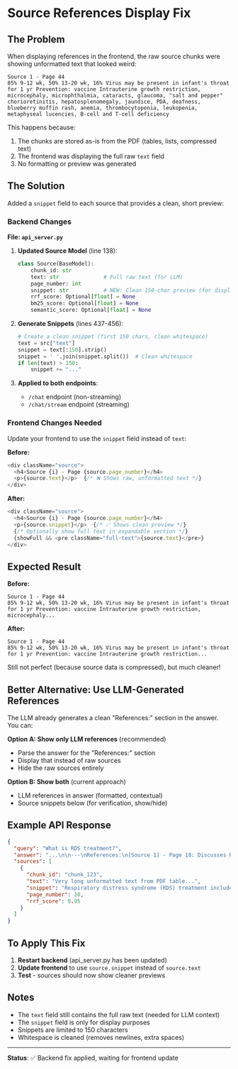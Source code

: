 # Source References Display Fix

## The Problem

When displaying references in the frontend, the raw source chunks were showing unformatted text that looked weird:

```
Source 1 - Page 44
85% 9-12 wk, 50% 13-20 wk, 16% Virus may be present in infant's throat for 1 yr Prevention: vaccine Intrauterine growth restriction, microcephaly, microphthalmia, cataracts, glaucoma, "salt and pepper" chorioretinitis, hepatosplenomegaly, jaundice, PDA, deafness, blueberry muffin rash, anemia, thrombocytopenia, leukopenia, metaphyseal lucencies, B-cell and T-cell deficiency
```

This happens because:
1. The chunks are stored as-is from the PDF (tables, lists, compressed text)
2. The frontend was displaying the full raw `text` field
3. No formatting or preview was generated

## The Solution

Added a `snippet` field to each source that provides a clean, short preview:

### Backend Changes

**File: `api_server.py`**

1. **Updated Source Model** (line 138):
   ```python
   class Source(BaseModel):
       chunk_id: str
       text: str              # Full raw text (for LLM)
       page_number: int
       snippet: str           # NEW: Clean 150-char preview (for display)
       rrf_score: Optional[float] = None
       bm25_score: Optional[float] = None
       semantic_score: Optional[float] = None
   ```

2. **Generate Snippets** (lines 437-456):
   ```python
   # Create a clean snippet (first 150 chars, clean whitespace)
   text = src["text"]
   snippet = text[:150].strip()
   snippet = ' '.join(snippet.split())  # Clean whitespace
   if len(text) > 150:
       snippet += "..."
   ```

3. **Applied to both endpoints**:
   - `/chat` endpoint (non-streaming)
   - `/chat/stream` endpoint (streaming)

### Frontend Changes Needed

Update your frontend to use the `snippet` field instead of `text`:

**Before:**
```typescript
<div className="source">
  <h4>Source {i} - Page {source.page_number}</h4>
  <p>{source.text}</p>  {/* ❌ Shows raw, unformatted text */}
</div>
```

**After:**
```typescript
<div className="source">
  <h4>Source {i} - Page {source.page_number}</h4>
  <p>{source.snippet}</p>  {/* ✅ Shows clean preview */}
  {/* Optionally show full text in expandable section */}
  {showFull && <pre className="full-text">{source.text}</pre>}
</div>
```

## Expected Result

**Before:**
```
Source 1 - Page 44
85% 9-12 wk, 50% 13-20 wk, 16% Virus may be present in infant's throat for 1 yr Prevention: vaccine Intrauterine growth restriction, microcephaly...
```

**After:**
```
Source 1 - Page 44
85% 9-12 wk, 50% 13-20 wk, 16% Virus may be present in infant's throat for 1 yr Prevention: vaccine Intrauterine growth restriction...
```

Still not perfect (because source data is compressed), but much cleaner!

## Better Alternative: Use LLM-Generated References

The LLM already generates a clean "References:" section in the answer. You can:

**Option A: Show only LLM references** (recommended)
- Parse the answer for the "References:" section
- Display that instead of raw sources
- Hide the raw sources entirely

**Option B: Show both** (current approach)
- LLM references in answer (formatted, contextual)
- Source snippets below (for verification, show/hide)

## Example API Response

```json
{
  "query": "What is RDS treatment?",
  "answer": "...\n\n---\nReferences:\n[Source 1] - Page 10: Discusses RDS pathophysiology...\n[Source 2] - Page 15: Covers surfactant therapy...",
  "sources": [
    {
      "chunk_id": "chunk_123",
      "text": "Very long unformatted text from PDF table...",
      "snippet": "Respiratory distress syndrome (RDS) treatment includes surfactant therapy, mechanical ventilation...",
      "page_number": 10,
      "rrf_score": 0.95
    }
  ]
}
```

## To Apply This Fix

1. **Restart backend** (api_server.py has been updated)
2. **Update frontend** to use `source.snippet` instead of `source.text`
3. **Test** - sources should now show cleaner previews

## Notes

- The `text` field still contains the full raw text (needed for LLM context)
- The `snippet` field is only for display purposes
- Snippets are limited to 150 characters
- Whitespace is cleaned (removes newlines, extra spaces)

---

**Status**: ✅ Backend fix applied, waiting for frontend update
